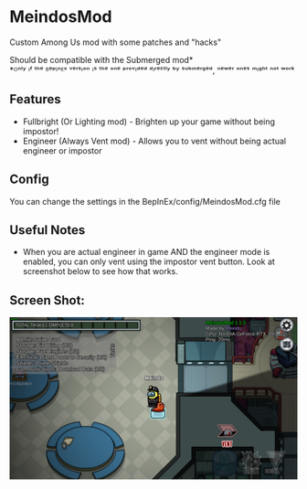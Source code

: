 ﻿# MeindosMod

Custom Among Us mod with some patches and "hacks"<br>

Should be compatible with the Submerged mod*<br>
*ᴼⁿˡʸ ᶦᶠ ᵗʰᵉ ᴮᵉᵖᴵⁿᴱˣ ᵛᵉʳˢᶦᵒⁿ ᶦˢ ᵗʰᵉ ᵒⁿᵉ ᵖʳᵒᵛᶦᵈᵉᵈ ᵈᶦʳᵉᶜᵗˡʸ ᵇʸ ˢᵘᵇᵐᵉʳᵍᵉᵈ, ⁿᵉʷᵉʳ ᵒⁿᵉˢ ᵐᶦᵍʰᵗ ⁿᵒᵗ ʷᵒʳᵏ<br>

## Features
- Fullbright (Or Lighting mod) - Brighten up your game without being impostor!<br>
- Engineer (Always Vent mod) - Allows you to vent without being actual engineer or impostor<br>

## Config
You can change the settings in the BepInEx/config/MeindosMod.cfg file

## Useful Notes
- When you are actual engineer in game AND the engineer mode is enabled, you can only vent using the impostor vent button. Look at screenshot below to see how that works.

## Screen Shot:
![Screen Shot](img.png)